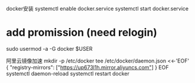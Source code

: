 docker安装
systemctl enable docker.service
systemctl start docker.service
# add promission (need relogin)
sudo usermod -a -G docker $USER

阿里云镜像加速
mkdir -p /etc/docker
tee /etc/docker/daemon.json <<-'EOF'
{
  "registry-mirrors": ["https://up673l1h.mirror.aliyuncs.com"]
}
EOF
systemctl daemon-reload
systemctl restart docker
